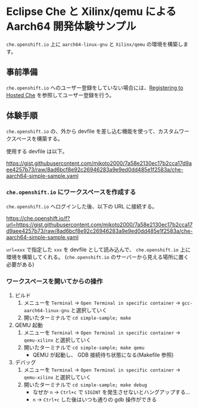 # Eclipse Che と Xilinx/qemu による Aarch64 開発体験サンプル

`che.openshift.io` 上に `aarch64-linux-gnu` と `Xilinx/qemu` の環境を構築します。

## 事前準備

`che.openshift.io` へのユーザー登録をしていない場合には、[Registering to Hosted Che](https://www.eclipse.org/che/docs/che-7/hosted-che/#registering-to-hosted-che_hosted-che) を参照してユーザー登録を行う。

## 体験手順

`che.openshift.io` の、外から devfile を差し込む機能を使って、カスタムワークスペースを構築する。

使用する devfile は以下。

https://gist.githubusercontent.com/mikoto2000/7a58e2130ec17b2cca17d9aee4257b73/raw/8ad6bcf8e92c26946283a9e9ed0dd485e1f2583a/che-aarch64-simple-sample.yaml

### `che.openshift.io` にワークスペースを作成する

`che.openshift.io` へログインした後、以下の URL に接続する。

https://che.openshift.io/f?url=https://gist.githubusercontent.com/mikoto2000/7a58e2130ec17b2cca17d9aee4257b73/raw/8ad6bcf8e92c26946283a9e9ed0dd485e1f2583a/che-aarch64-simple-sample.yaml

`url=xxx` で指定した `xxx` を devfile として読み込んで、 `che.openshift.io` 上に環境を構築してくれる。
(`che.openshift.io` のサーバーから見える場所に置く必要がある)


### ワークスペースを開いてからの操作

1. ビルド
    1. メニューを `Terminal` -> `Open Terminal in specific container` -> `gcc-aarch64-linux-gnu` と選択していく
    2. 開いたターミナルで `cd simple-sample; make`
2. QEMU 起動
    1. メニューを `Terminal` -> `Open Terminal in specific container` -> `qemu-xilinx` と選択していく
    2. 開いたターミナルで `cd simple-sample; make qemu`
        - QEMU が起動し、 GDB 接続待ち状態になる(Makefile 参照)
3. デバッグ
    1. メニューを `Terminal` -> `Open Terminal in specific container` -> `qemu-xilinx` と選択していく
    2. 開いたターミナルで `cd simple-sample; make debug`
       - なぜか `n` -> `Ctrl+c` で `SIGINT` を発生させないとハングアップする...
       - `n` -> `Ctrl+c` した後はいつも通りの gdb 操作ができる
       
       
